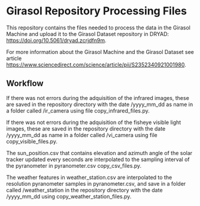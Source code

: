 # Girasol Repository Processing Files

This repository contains the files needed to process the data in the Girasol Machine and upload it to the Girasol Dataset repository in DRYAD: https://doi.org/10.5061/dryad.zcrjdfn9m.

For more information about the Girasol Machine and the Girasol Dataset see article https://www.sciencedirect.com/science/article/pii/S2352340921001980.

## Workflow

If there was not errors during the adquisition of the infrared images, these are saved in the repository directory with the date /yyyy_mm_dd as name in a folder called /ir_camera using file copy_infrared_files.py.

If there was not errors during the adquisition of the fisheye visible light images, these are saved in the repository directory with the date /yyyy_mm_dd as name in a folder called /vi_camera using file copy_visible_files.py.

The sun_position.csv that contains elevation and azimuth angle of the solar tracker updated every seconds are interpolated to the sampling interval of the pyranometer in pyranometer.csv copy_csv_files.py.

The weather features in weather_station.csv are interpolated to the resolution pyranometer samples in pyranometer.csv, and save in a folder called /weather_station in the repository directory with the date /yyyy_mm_dd using copy_weather_station_files.py.
